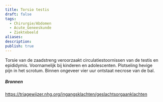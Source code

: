 ```yaml
---
title: Torsio testis
draft: false
tags:
  - Chirurgie/Abdomen
  - Acute_Geneeskunde
  - Ziektebeeld
aliases: 
description: 
publish: true
---
```


Torsie van de zaadstreng veroorzaakt circulatiestoornissen van de testis en epididymis. Voornamelijk bij kinderen en adolescenten. Plotseling hevige pijn in het scrotum. Binnen ongeveer vier uur ontstaat necrose van de bal.



##### Bronnen
https://triagewijzer.nhg.org/ingangsklachten/geslachtsorgaanklachten